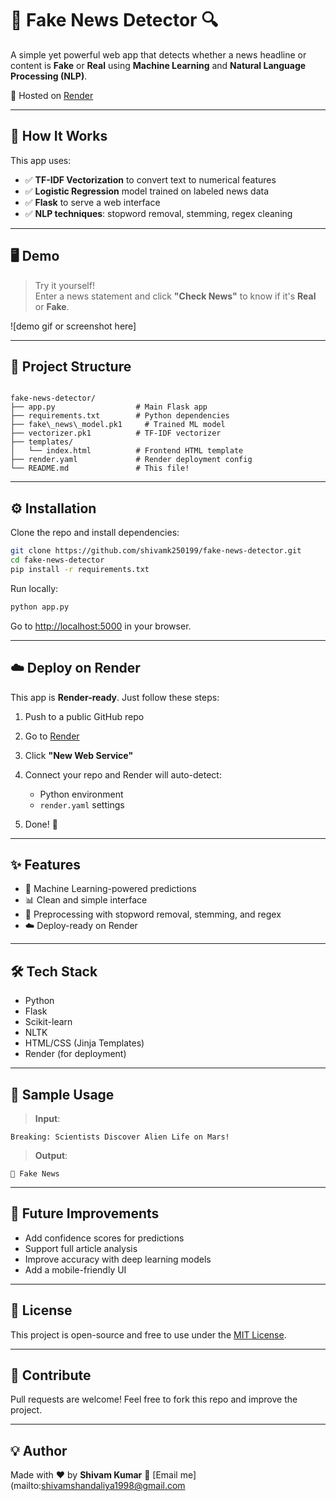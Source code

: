 
# 📰 Fake News Detector 🔍

A simple yet powerful web app that detects whether a news headline or content is **Fake** or **Real** using **Machine Learning** and **Natural Language Processing (NLP)**.

🚀 Hosted on [Render](https://render.com)

---

## 🧠 How It Works

This app uses:
- ✅ **TF-IDF Vectorization** to convert text to numerical features
- ✅ **Logistic Regression** model trained on labeled news data
- ✅ **Flask** to serve a web interface
- ✅ **NLP techniques**: stopword removal, stemming, regex cleaning

---

## 🖥️ Demo

> Try it yourself!  
Enter a news statement and click **"Check News"** to know if it's **Real** or **Fake**.

![demo gif or screenshot here]

---

## 📁 Project Structure

```

fake-news-detector/
├── app.py                  # Main Flask app
├── requirements.txt        # Python dependencies
├── fake\_news\_model.pk1     # Trained ML model
├── vectorizer.pk1          # TF-IDF vectorizer
├── templates/
│   └── index.html          # Frontend HTML template
├── render.yaml             # Render deployment config
└── README.md               # This file!

````

---

## ⚙️ Installation

Clone the repo and install dependencies:

```bash
git clone https://github.com/shivamk250199/fake-news-detector.git
cd fake-news-detector
pip install -r requirements.txt
````

Run locally:

```bash
python app.py
```

Go to [http://localhost:5000](http://localhost:5000) in your browser.

---

## ☁️ Deploy on Render

This app is **Render-ready**. Just follow these steps:

1. Push to a public GitHub repo
2. Go to [Render](https://render.com)
3. Click **"New Web Service"**
4. Connect your repo and Render will auto-detect:

   * Python environment
   * `render.yaml` settings
5. Done! 🎉

---

## ✨ Features

* 🧠 Machine Learning-powered predictions
* 📊 Clean and simple interface
* 🔎 Preprocessing with stopword removal, stemming, and regex
* ☁️ Deploy-ready on Render

---

## 🛠️ Tech Stack

* Python
* Flask
* Scikit-learn
* NLTK
* HTML/CSS (Jinja Templates)
* Render (for deployment)

---

## 📌 Sample Usage

> **Input**:

```
Breaking: Scientists Discover Alien Life on Mars!
```

> **Output**:

```
🔴 Fake News
```

---

## 🧪 Future Improvements

* Add confidence scores for predictions
* Support full article analysis
* Improve accuracy with deep learning models
* Add a mobile-friendly UI

---

## 📄 License

This project is open-source and free to use under the [MIT License](LICENSE).

---

## 🤝 Contribute

Pull requests are welcome!
Feel free to fork this repo and improve the project.

---

## 💡 Author

Made with ❤️ by **Shivam Kumar**
📧 [Email me](mailto:shivamshandaliya1998@gmail.com
